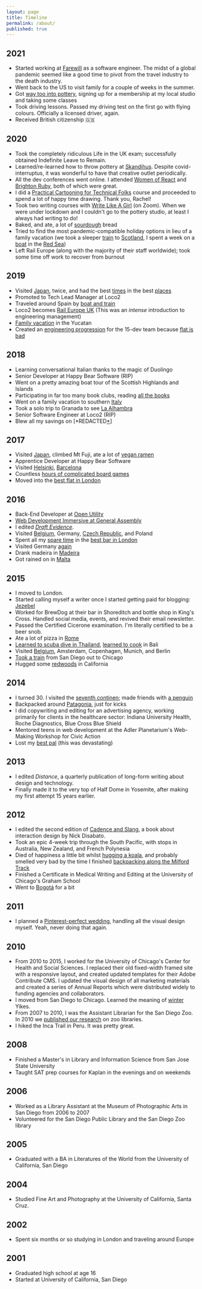 ```yaml
---
layout: page
title: Timeline
permalink: /about/
published: true
---
```


## 2021

* Started working at [Farewill](https://farewill.com) as a software engineer. The midst of a global pandemic seemed like a good time to pivot from the travel industry to the death industry.
* Went back to the US to visit family for a couple of weeks in the summer.
* Got [way too into pottery](https://krtierney.art), signing up for a membership at my local studio and taking some classes
* Took driving lessons. Passed my driving test on the first go with flying colours. Officially a licensed driver, again.
* Received British citizenship 🇬🇧

## 2020

* Took the completely ridiculous Life in the UK exam; successfully obtained Indefinite Leave to Remain.
* Learned/re-learned how to throw pottery at [Skandihus](https://www.skandihus.co.uk). Despite covid-interruptus, it was wonderful to have that creative outlet periodically.
* All the dev conferences went online. I attended [Women of React](https://womenofreact.com) and [Brighton Ruby](https://brightonruby.com), both of which were great.
* I did a [Practical Cartooning for Technical Folks](https://courses.rachelnabors.com/p/practical-cartooning) course and proceeded to spend a lot of happy time drawing. Thank you, Rachel!
* Took two writing courses with [Write Like A Girl](https://writelikeagrrrl.com) (on Zoom). When we were under lockdown and I couldn't go to the pottery studio, at least I always had writing to do!
* Baked, and ate, a lot of [sourdough](https://www.instagram.com/p/B9O_pi7BweR/) bread
* Tried to find the most pandemic-compatible holiday options in lieu of a family vacation (we took a sleeper [train](https://www.instagram.com/p/CF4zbUtlzX1/) to [Scotland](https://www.instagram.com/p/CF6loB-lvWM/), I spent a week on a [boat](https://www.instagram.com/p/CGc9i6HluUX/) in the [Red Sea](https://www.instagram.com/p/CGbwtc5FpZt/))
* Left Rail Europe (along with the majority of their staff worldwide); took some time off work to recover from burnout

## 2019

* Visited [Japan](https://www.instagram.com/p/BxLKO-NnRFk/), twice, and had the best [times](https://www.instagram.com/p/B0cCoXihezM/) in the best [places](https://www.instagram.com/p/B0M7YJ9lamr/)
* Promoted to Tech Lead Manager at Loco2
* Traveled around Spain by [boat and train](https://www.instagram.com/p/B1EAj0eFppx/)
* Loco2 becomes [Rail Europe UK](https://raileurope.co.uk) (This was an _intense_ introduction to engineering management)
* [Family vacation](https://www.instagram.com/p/B3zlR0Pl4pS/) in the Yucatan
* Created an [engineering progression](../../eng-progression.pdf) for the 15-dev team because [flat is bad](https://avdi.codes/in-grudging-defense-of-structure/)

## 2018

* Learning conversational Italian thanks to the magic of Duolingo
* Senior Developer at Happy Bear Software (RIP)
* Went on a pretty amazing boat tour of the Scottish Highlands and Islands
* Participating in far too many book clubs, reading [all the books](https://www.librarything.com/catalog/kaitlynmeans)
* Went on a family vacation to southern [Italy](https://www.instagram.com/p/BnwfQSql8E1/)
* Took a solo trip to Granada to see [La Alhambra](https://www.instagram.com/p/Bo1bPuVA7Qp/)
* Senior Software Engineer at Loco2 (RIP)
* Blew all my savings on [\*REDACTED[\*](https://www.instagram.com/p/Bq4gFasn2kb/)]

## 2017

* Visited [Japan](https://www.instagram.com/p/BWuf2aVjXzj/),
  climbed Mt Fuji, ate a lot of [vegan
  ramen](https://www.instagram.com/p/BWUkSxpDE5f/)
* Apprentice Developer at Happy Bear Software
* Visited [Helsinki](https://www.instagram.com/p/BTeq7OtjWPB/),
[Barcelona](https://www.instagram.com/p/BUCYTcmD_ki/)
* Countless [hours of complicated board
  games](https://www.instagram.com/p/BS9po4jD9a2/)
* Moved into the [best flat in London](https://www.instagram.com/p/BStyG8-jhyN/)

## 2016

* Back-End Developer at [Open Utility](http://openutility.com)
* [Web Development Immersive at General Assembly](https://generalassemb.ly/education/web-development-immersive)
* I edited [_Draft Evidence_](https://www.kickstarter.com/projects/nickd/draft-evidence-essays-about-design-and-independent).
* Visited [Belgium](https://www.instagram.com/p/BMBW_vGB4Wd/), Germany, [Czech
  Republic](https://www.instagram.com/p/BL0cMCthVEf/), and Poland
* Spent all my [spare time](https://www.instagram.com/p/BROZqlxDVGo/)
in the [best bar in London](http://everycloudbar.com)
* Visited Germany [again](https://www.instagram.com/p/BF7Xt0QSFck/)
* Drank madeira in [Madeira](https://www.instagram.com/p/BA-SMdcyFYk/)
* Got rained on in [Malta](https://www.instagram.com/p/BAr8ye_yFUY/)

## 2015

* I moved to London.
* Started calling myself a writer once I started getting paid for blogging: [Jezebel](http://jezebel.com/one-weird-trick-female-animals-use-to-control-who-gets-1686766202)
* Worked for BrewDog at their bar in Shoreditch and bottle shop in King's Cross. Handled social media, events, and revived their email newsletter.
* Passed the Certified Cicerone examination. I'm literally certified to be a beer snob.
* Ate a lot of pizza in [Rome](https://www.instagram.com/p/-Rb1rsSFXz/)
* [Learned to scuba dive in Thailand](https://www.instagram.com/p/8fjgHTyFTB/), [learned to
  cook](https://www.instagram.com/p/83Dc0eSFXz/) in Bali
* Visited [Belgium](https://www.instagram.com/p/7geFJeSFQ1/), Amsterdam,
  Copenhagen, Munich, and Berlin
* [Took a train](https://www.instagram.com/p/5LUGLEyFXk/) from San Diego out to Chicago
* Hugged some [redwoods](https://www.instagram.com/p/5itqzryFTY/) in California


## 2014

* I turned 30. I visited the [seventh
continen](https://www.instagram.com/p/v_d20FyFbm); made friends with [a
penguin](https://www.instagram.com/p/v_dRoLyFXr/)
* Backpacked around [Patagonia](https://www.instagram.com/p/vmdM76yFZj/), just for kicks
* I did copywriting and editing for an advertising agency, working primarily for
clients in the healthcare sector: Indiana University Health, Roche Diagnostics, Blue Cross Blue Shield
* Mentored teens in web development at the Adler Planetarium's Web-Making Workshop for Civic Action
* Lost my [best pal](https://www.instagram.com/p/pkHLaZyFd4/) (this was devastating)


## 2013

* I edited _Distance_, a quarterly publication of long-form writing about design and technology.
* Finally made it to the very top of Half Dome in Yosemite, after making my first attempt 15 years earlier.


## 2012

* I edited the second edition of [Cadence and Slang](https://cadence.cc), a book about interaction design by Nick Disabato.
* Took an epic 4-week trip through the South Pacific, with stops in Australia,
New Zealand, and French Polynesia
* Died of happiness a little bit whilst [hugging a
  koala](https://www.instagram.com/p/IX7sx-SFTD/), and probably smelled
very bad by the time I finished [backpacking along the Milford
Track](https://www.instagram.com/p/IIm1D_SFUi/)
* Finished a Certificate in Medical Writing and Editing at the University of Chicago's Graham School
* Went to [Bogotá](https://www.instagram.com/p/RQdN-eyFb5/) for a bit


## 2011

  * I planned a [Pinterest-perfect wedding](https://www.instagram.com/p/P-DE6/),
  handling all the visual design myself. Yeah, never doing that again.


## 2010

* From 2010 to 2015, I worked for the University of Chicago's Center for
Health and Social Sciences. I replaced their old fixed-width framed site with a
responsive layout, and created updated templates for their Adobe Contribute CMS.
I updated the visual design of all marketing materials and created a series of
Annual Reports which were distributed widely to funding agencies and collaborators.
* I moved from San Diego to Chicago. Learned the meaning of
[winter](https://www.instagram.com/p/glB-Z/) Yikes.
* From 2007 to 2010, I was the Assistant Librarian for the San Diego Zoo. In 2010 we [published our research](http://www.istl.org/10-summer/article2.html) on zoo libraries.
* I hiked the Inca Trail in Peru. It was pretty great.


## 2008

* Finished a Master's in Library and Information Science from San Jose State University
* Taught SAT prep courses for Kaplan in the evenings and on weekends


## 2006

* Worked as a Library Assistant at the Museum of Photographic Arts in San Diego from 2006 to 2007
* Volunteered for the San Diego Public Library and the San Diego Zoo library


## 2005

* Graduated with a BA in Literatures of the World from the University of California, San Diego


## 2004

* Studied Fine Art and Photography at the University of California, Santa Cruz.


## 2002

* Spent six months or so studying in London and traveling around Europe


## 2001

* Graduated high school at age 16
* Started at University of California, San Diego
